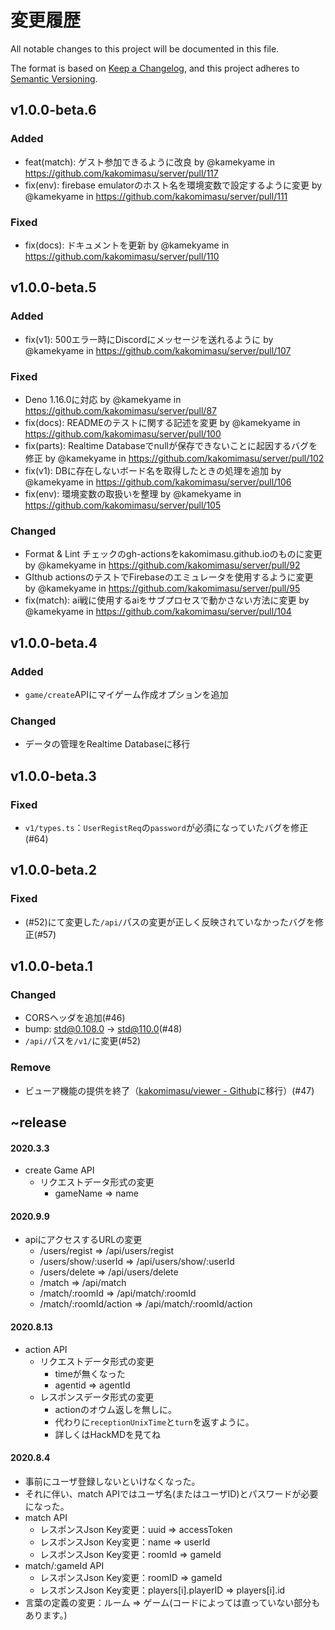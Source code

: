 # 変更履歴

All notable changes to this project will be documented in this file.

The format is based on [Keep a Changelog](https://keepachangelog.com/ja/1.0.0/),
and this project adheres to
[Semantic Versioning](https://semver.org/spec/v2.0.0.html).

## v1.0.0-beta.6

### Added

- feat(match): ゲスト参加できるように改良 by @kamekyame in
  https://github.com/kakomimasu/server/pull/117
- fix(env): firebase emulatorのホスト名を環境変数で設定するように変更 by @kamekyame in
  https://github.com/kakomimasu/server/pull/111

### Fixed

- fix(docs): ドキュメントを更新 by @kamekyame in
  https://github.com/kakomimasu/server/pull/110

## v1.0.0-beta.5

### Added

- fix(v1): 500エラー時にDiscordにメッセージを送れるように by @kamekyame in
  https://github.com/kakomimasu/server/pull/107

### Fixed

- Deno 1.16.0に対応 by @kamekyame in https://github.com/kakomimasu/server/pull/87
- fix(docs): READMEのテストに関する記述を変更 by @kamekyame in
  https://github.com/kakomimasu/server/pull/100
- fix(parts): Realtime Databaseでnullが保存できないことに起因するバグを修正 by @kamekyame in
  https://github.com/kakomimasu/server/pull/102
- fix(v1): DBに存在しないボード名を取得したときの処理を追加 by @kamekyame in
  https://github.com/kakomimasu/server/pull/106
- fix(env): 環境変数の取扱いを整理 by @kamekyame in
  https://github.com/kakomimasu/server/pull/105

### Changed

- Format & Lint チェックのgh-actionsをkakomimasu.github.ioのものに変更 by @kamekyame in
  https://github.com/kakomimasu/server/pull/92
- GIthub actionsのテストでFirebaseのエミュレータを使用するように変更 by @kamekyame in
  https://github.com/kakomimasu/server/pull/95
- fix(match): ai戦に使用するaiをサブプロセスで動かさない方法に変更 by @kamekyame in
  https://github.com/kakomimasu/server/pull/104

## v1.0.0-beta.4

### Added

- `game/create`APIにマイゲーム作成オプションを追加

### Changed

- データの管理をRealtime Databaseに移行

## v1.0.0-beta.3

### Fixed

- `v1/types.ts`：`UserRegistReq`の`password`が必須になっていたバグを修正(#64)

## v1.0.0-beta.2

### Fixed

- (#52)にて変更した`/api/`パスの変更が正しく反映されていなかったバグを修正(#57)

## v1.0.0-beta.1

### Changed

- CORSヘッダを追加(#46)
- bump: std@0.108.0 -> std@110.0(#48)
- `/api/`パスを`/v1/`に変更(#52)

### Remove

- ビューア機能の提供を終了（[kakomimasu/viewer - Github](https://github.com/kakomimasu/viewer)に移行）(#47)

## ~release

#### 2020.3.3

- create Game API
  - リクエストデータ形式の変更
    - gameName => name

#### 2020.9.9

- apiにアクセスするURLの変更
  - /users/regist => /api/users/regist
  - /users/show/:userId => /api/users/show/:userId
  - /users/delete => /api/users/delete
  - /match => /api/match
  - /match/:roomId => /api/match/:roomId
  - /match/:roomId/action => /api/match/:roomId/action

#### 2020.8.13

- action API
  - リクエストデータ形式の変更
    - timeが無くなった
    - agentid => agentId
  - レスポンスデータ形式の変更
    - actionのオウム返しを無しに。
    - 代わりに`receptionUnixTime`と`turn`を返すように。
    - 詳しくはHackMDを見てね

#### 2020.8.4

- 事前にユーザ登録しないといけなくなった。
- それに伴い、match APIではユーザ名(またはユーザID)とパスワードが必要になった。
- match API
  - レスポンスJson Key変更：uuid => accessToken
  - レスポンスJson Key変更：name => userId
  - レスポンスJson Key変更：roomId => gameId
- match/:gameId API
  - レスポンスJson Key変更：roomID => gameId
  - レスポンスJson Key変更：players[i].playerID => players[i].id
- 言葉の定義の変更：ルーム => ゲーム(コードによっては直っていない部分もあります。)
